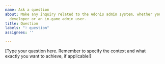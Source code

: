 ```yaml
---
name: Ask a question
about: Make any inquiry related to the Adonis admin system, whether you're a game
  developer or an in-game admin user.
title: Question
labels: "❔ question"
assignees: ''

---
```


[Type your question here. Remember to specify the context and what exactly you want to achieve, if applicable!]
